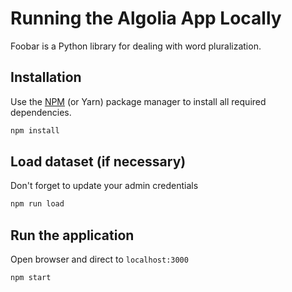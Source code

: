 # Running the Algolia App Locally

Foobar is a Python library for dealing with word pluralization.

## Installation

Use the [NPM](https://www.npmjs.com/) (or Yarn) package manager to install all required dependencies.

```bash
npm install
```

## Load dataset (if necessary)
Don't forget to update your admin credentials
```bash
npm run load
```
## Run the application
Open browser and direct to `localhost:3000`
```bash
npm start
```
